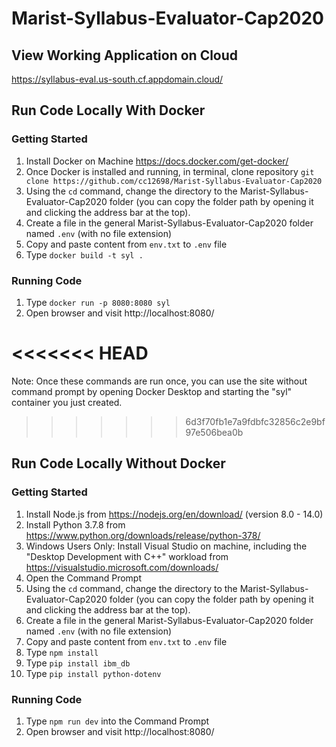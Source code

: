 # Marist-Syllabus-Evaluator-Cap2020

## View Working Application on Cloud
https://syllabus-eval.us-south.cf.appdomain.cloud/

## Run Code Locally With Docker

### Getting Started
1. Install Docker on Machine https://docs.docker.com/get-docker/
2. Once Docker is installed and running, in terminal, clone repository `git clone https://github.com/cc12698/Marist-Syllabus-Evaluator-Cap2020`
3. Using the `cd` command, change the directory to the Marist-Syllabus-Evaluator-Cap2020 folder (you can copy the folder path by opening it and clicking the address bar at the top).
4. Create a file in the general Marist-Syllabus-Evaluator-Cap2020 folder named `.env` (with no file extension)
5. Copy and paste content from `env.txt` to `.env` file
6. Type `docker build -t syl .`

### Running Code
1. Type `docker run -p 8080:8080 syl`
2. Open browser and visit http://localhost:8080/

<<<<<<< HEAD
=======
Note: Once these commands are run once, you can use the site without command prompt by opening Docker Desktop and starting the "syl" container you just created.

>>>>>>> 6d3f70fb1e7a9fdbfc32856c2e9bf97e506bea0b
## Run Code Locally Without Docker

### Getting Started
1. Install Node.js from https://nodejs.org/en/download/ (version 8.0 - 14.0)
2. Install Python 3.7.8 from https://www.python.org/downloads/release/python-378/
3. Windows Users Only: Install Visual Studio on machine, including the "Desktop Development with C++" workload from https://visualstudio.microsoft.com/downloads/
4. Open the Command Prompt
5. Using the `cd` command, change the directory to the Marist-Syllabus-Evaluator-Cap2020 folder (you can copy the folder path by opening it and clicking the address bar at the top).
6. Create a file in the general Marist-Syllabus-Evaluator-Cap2020 folder named `.env` (with no file extension)
7. Copy and paste content from `env.txt` to `.env` file
8. Type `npm install`
9. Type `pip install ibm_db`
10. Type `pip install python-dotenv`


### Running Code
1. Type `npm run dev` into the Command Prompt
2. Open browser and visit http://localhost:8080/
